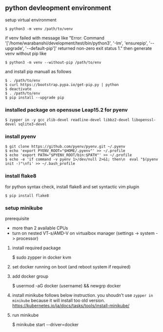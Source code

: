 ## python devleopment environment

setup virtual environment
```
$ python3 -m venv /path/to/venv
```

if venv failed with message like "Error: Command '['/home/warabanshi/development/test/bin/python3', '-Im', 'ensurepip', '--upgrade', '--default-pip']' returned non-zero exit status 1." then generate venv without pip like

```
$ python3 -m venv --without-pip /path/to/env
```

and install pip manuall as follows

```
$ . /path/to/env
$ curl https://bootstrap.pypa.io/get-pip.py | python
$ deactivate
$ . /path/to/env
$ pip install --upgrade pip
```

### installed package on opensuse Leap15.2 for pyenv

```
$ zypper in -y gcc zlib-devel readline-devel libbz2-devel libopenssl-devel sqlite3-devel
```

### install pyenv

```
$ git clone https://github.com/pyenv/pyenv.git ~/.pyenv
$ echo 'export PYENV_ROOT="$HOME/.pyenv"' >> ~/.profile
$ echo 'export PATH="$PYENV_ROOT/bin:$PATH"' >> ~/.profile
$ echo -e 'if command -v pyenv 1>/dev/null 2>&1; then\n  eval "$(pyenv init -)"\nfi' >> ~/.bash_profile
```

### install flake8

for python syntax check, install flake8 and set syntactic vim plugin
```
$ pip install flake8
```

### setup minikube

prerequisite
- more than 2 available CPUs
- turn on nested VT-s/AMD-V on virtualbox manager (settings -> system -> processor)

1. install required package

    $ sudo zypper in docker kvm

2. set docker running on boot (and reboot system if required)

3. add docker group

    $ usermod -aG docker (username) && newgrp docker

4. install minikube follows below instruction. you shoudn't use `zypper in minikube` because it will install too old version.
    https://kubernetes.io/ja/docs/tasks/tools/install-minikube/

5. run minikube

    $ minikube start --driver=docker
